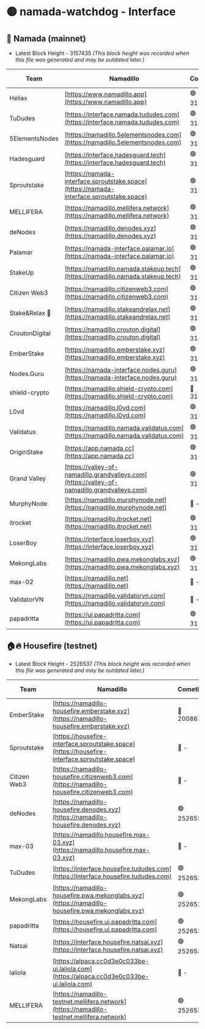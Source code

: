 # 🟡 namada-watchdog - Interface

## 🚀 Namada (mainnet)
- Latest Block Height - 3157435 *(This block height was recorded when this file was generated and may be outdated later.)*

| Team | Namadillo | CometBFT | Indexer | MASP Indexer |
|-|-|-|-|-|
| Heliax | [https://www.namadillo.app](https://www.namadillo.app) | 🟢 3157418 | 🟢 3157418 | 🟢 3157418 |
| TuDudes | [https://interface.namada.tududes.com](https://interface.namada.tududes.com) | 🟢 3157419 | 🟢 3157418 | 🟢 3157418 |
| 5ElementsNodes | [https://namadillo.5elementsnodes.com](https://namadillo.5elementsnodes.com) | 🟢 3157419 | 🟢 3157419 | 🟢 3157419 |
| Hadesguard | [https://interface.hadesguard.tech](https://interface.hadesguard.tech) | 🟢 3157420 | 🟢 3157419 | 🟢 3157419 |
| Sproutstake | [https://namada-interface.sproutstake.space](https://namada-interface.sproutstake.space) | 🟢 3157420 | 🟢 3157420 | 🟢 3157420 |
| MELLIFERA | [https://namadillo.mellifera.network](https://namadillo.mellifera.network) | 🟢 3157421 | 🟢 3157420 | 🟢 3157420 |
| deNodes | [https://namadillo.denodes.xyz](https://namadillo.denodes.xyz) | 🟢 3157421 | 🟢 3157421 | 🟢 3157421 |
| Palamar | [https://namada-interface.palamar.io](https://namada-interface.palamar.io) | 🟢 3157422 | 🟢 3157422 | 🟢 3157421 |
| StakeUp | [https://namadillo.namada.stakeup.tech](https://namadillo.namada.stakeup.tech) | 🟢 3157422 | 🟢 3157422 | 🟢 3157422 |
| Citizen Web3 | [https://namadillo.citizenweb3.com](https://namadillo.citizenweb3.com) | 🟢 3157423 | 🟢 3157422 | 🟢 3157422 |
| Stake&Relax 🦥 | [https://namadillo.stakeandrelax.net](https://namadillo.stakeandrelax.net) | 🟢 3157423 | 🟢 3157423 | 🟢 3157423 |
| CroutonDigital | [https://namadillo.crouton.digital](https://namadillo.crouton.digital) | 🟢 3157424 | 🟢 3157424 | 🟢 3157423 |
| EmberStake | [https://namadillo.emberstake.xyz](https://namadillo.emberstake.xyz) | 🟢 3157424 | 🟢 3157424 | 🟢 3157424 |
| Nodes.Guru | [https://namada-interface.nodes.guru](https://namada-interface.nodes.guru) | 🟢 3157424 | 🟢 3157424 | 🟢 3157424 |
| shield-crypto | [https://namadillo.shield-crypto.com](https://namadillo.shield-crypto.com) | 🔴 3155651 | 🔴 3144789 | 🔴 3145582 |
| L0vd | [https://namadillo.l0vd.com](https://namadillo.l0vd.com) | 🟢 3157426 | 🟢 3157425 | 🟢 3157426 |
| Validatus | [https://namadillo.namada.validatus.com](https://namadillo.namada.validatus.com) | 🟢 3157426 | 🟢 3157426 | 🟢 3157426 |
| OriginStake | [https://app.namada.cc](https://app.namada.cc) | 🟢 3157427 | 🟢 3157426 | 🟢 3157427 |
| Grand Valley | [https://valley-of-namadillo.grandvalleys.com](https://valley-of-namadillo.grandvalleys.com) | 🟢 3157427 | 🟢 3157427 | 🟢 3157427 |
| MurphyNode | [https://namadillo.murphynode.net](https://namadillo.murphynode.net) | 🔴 - | 🔴 - | 🔴 - |
| itrocket | [https://namadillo.itrocket.net](https://namadillo.itrocket.net) | 🟢 3157429 | 🟢 3157429 | 🟢 3157430 |
| LoserBoy | [https://interface.loserboy.xyz](https://interface.loserboy.xyz) | 🟢 3157430 | 🟢 3157430 | 🟢 3157430 |
| MekongLabs | [https://namadillo.pwa.mekonglabs.xyz](https://namadillo.pwa.mekonglabs.xyz) | 🟢 3157430 | 🟢 3157430 | 🟢 3157431 |
| max-02 | [https://namadillo.net](https://namadillo.net) | 🔴 - | 🔴 - | 🔴 - |
| ValidatorVN | [https://namadillo.validatorvn.com](https://namadillo.validatorvn.com) | 🔴 - | 🔴 - | 🔴 - |
| papadritta | [https://ui.papadritta.com](https://ui.papadritta.com) | 🟢 3157435 | 🟢 3157435 | 🟢 3157435 |

## 🏠🔥 Housefire (testnet)
- Latest Block Height - 2526537 *(This block height was recorded when this file was generated and may be outdated later.)*

| Team | Namadillo | CometBFT | Indexer | MASP Indexer |
|-|-|-|-|-|
| EmberStake | [https://namadillo-housefire.emberstake.xyz](https://namadillo-housefire.emberstake.xyz) | 🔴 2008636 | 🔴 - | 🔴 - |
| Sproutstake | [https://housefire-interface.sproutstake.space](https://housefire-interface.sproutstake.space) | 🔴 - | 🔴 - | 🔴 - |
| Citizen Web3 | [https://namadillo-housefire.citizenweb3.com](https://namadillo-housefire.citizenweb3.com) | 🔴 - | 🔴 - | 🔴 - |
| deNodes | [https://namadillo-housefire.denodes.xyz](https://namadillo-housefire.denodes.xyz) | 🟢 2526525 | 🟢 2526525 | 🟢 2526525 |
| max-03 | [https://namadillo.housefire.max-03.xyz](https://namadillo.housefire.max-03.xyz) | 🔴 - | 🔴 - | 🔴 - |
| TuDudes | [https://interface.housefire.tududes.com](https://interface.housefire.tududes.com) | 🟢 2526534 | 🟢 2526534 | 🟢 2526533 |
| MekongLabs | [https://namadillo-housefire.pwa.mekonglabs.xyz](https://namadillo-housefire.pwa.mekonglabs.xyz) | 🟢 2526534 | 🟢 2526534 | 🟢 2526533 |
| papadritta | [https://housefire.ui.papadritta.com](https://housefire.ui.papadritta.com) | 🟢 2526534 | 🟢 2526534 | 🟢 2526534 |
| Natsai | [https://interface.housefire.natsai.xyz](https://interface.housefire.natsai.xyz) | 🟢 2526535 | 🟢 2526535 | 🟢 2526535 |
| laliola | [https://alpaca.cc0d3e0c033be-ui.laliola.com](https://alpaca.cc0d3e0c033be-ui.laliola.com) | 🔴 - | 🔴 - | 🔴 - |
| MELLIFERA | [https://namadillo-testnet.mellifera.network](https://namadillo-testnet.mellifera.network) | 🟢 2526537 | 🟢 2526536 | 🟢 2526536 |

